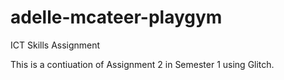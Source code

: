 # adelle-mcateer-playgym
ICT Skills Assignment

This is a contiuation of Assignment 2 in Semester 1 using Glitch. 
